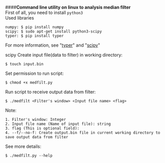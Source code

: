 ####**Command line utility on linux to analysis median filter**  
First of all, you need to install `python3`      
Used libraries  
```
numpy: $ pip install numpy
scipy: $ sudo apt-get install python3-scipy
typer: $ pip install typer 
```   
For more information, see "[typer](https://github.com/tiangolo/typer)" and "[scipy](https://docs.scipy.org/doc/scipy/reference/generated/scipy.signal.medfilt.html)" 

scipy
Create input file(data to filter) in working directory:  
```
$ touch input.bin
```    
Set permission to run script:  
```
$ chmod +x medfilt.py
```    
Run script to receive output data from filter:  
```  
$ ./medfilt <Filter's window> <Input file name> <flag>
```  
Note:  
``` 
1. Filter's window: Integer  
2. Input file name (Name of input file): string  
3. flag (This is optional field):  
4. --f/--no-f: Create output.bin file in current working directory to save output data from filter
```  

See more details:  
``` 
$ ./medfilt.py --help  
```    

